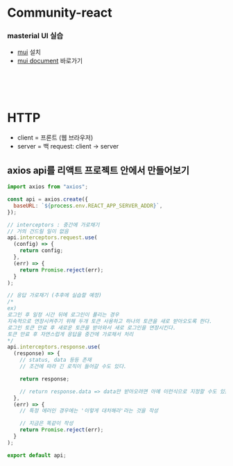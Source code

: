 # Community-react
### masterial UI 실습
- [mui](https://mui.com/) 설치
- [mui document](https://emotion.sh/docs/introduction) 바로가기

<br/>
<br/>
<br/>

# HTTP
- client = 프론트 (웹 브라우저)
- server = 백
request: client -> server


## axios api를 리액트 프로젝트 안에서 만들어보기
```javascript
import axios from "axios";

const api = axios.create({
  baseURL: `${process.env.REACT_APP_SERVER_ADDR}`,
});

// interceptors : 중간에 가로채기
// 거의 건드릴 일이 없음
api.interceptors.request.use(
  (config) => {
    return config;
  },
  (err) => {
    return Promise.reject(err);
  }
);

// 응답 가로채기 (추후에 실습할 예정)
/* 
ex) 
로그인 후 일정 시간 뒤에 로그인이 풀리는 경우
지속적으로 연장시켜주기 위해 두개 토큰 사용하고 하나의 토큰을 새로 받아오도록 한다.
로그인 토큰 만료 후 새로운 토큰을 받아와서 새로 로그인을 연장시킨다.
토큰 만료 후 자연스럽게 응답을 중간에 가로채서 처리
*/
api.interceptors.response.use(
  (response) => {
    // status, data 등등 존재
    // 조건에 따라 긴 로직이 들어갈 수도 있다.

    return response;

    // return response.data => data만 받아오려면 아예 이런식으로 지정할 수도 있음
  },
  (err) => {
    // 특정 에러인 경우에는 '이렇게 대처해라'라는 것을 작성

    // 지금은 똑같이 작성
    return Promise.reject(err);
  }
);

export default api;
```